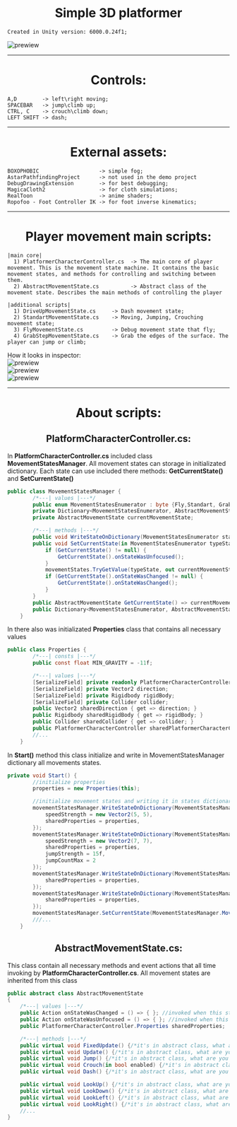 <h1 align="center"> Simple 3D platformer </h1>
  
```Created in Unity version: 6000.0.24f1;```<br>

![prewiew](_git_readme/gif_title.gif) 

-----------------------

<h1 align="center"> Controls: </h1>

```
A,D        -> left\right moving;
SPACEBAR   -> jump\climb up;
CTRL, C    -> crouch\climb down;
LEFT SHIFT -> dash;
```
-----------------------
<h1 align="center"> External assets: </h1>

```
BOXOPHOBIC                   -> simple fog; 
AstarPathfindingProject      -> not used in the demo project
DebugDrawingExtension        -> for best debugging;
MagicaCloth2                 -> for cloth simulations;
RealToon                     -> anime shaders;
Ropofoo - Foot Controller IK -> for foot inverse kinematics;
```
-----------------------
<h1 align="center"> Player movement main scripts: </h1>

```
|main core|
  1) PlatformerCharacterController.cs  -> The main core of player movement. This is the movement state machine. It contains the basic movement states, and methods for controlling and switching between them.
  2) AbstractMovementState.cs          -> Abstract class of the movement state. Describes the main methods of controlling the player

|additional scripts|
  1) DriveUpMovementState.cs     -> Dash movement state;
  2) StandartMovementState.cs    -> Moving, Jumping, Crouching movement state;
  3) FlyMovementState.cs         -> Debug movement state that fly;
  4) GrabStepMovementState.cs    -> Grab the edges of the surface. The player can jump or climb;
```
How it looks in inspector: <br>
![prewiew](_git_readme/platformerComponent.png) <br> 
![prewiew](_git_readme/platformerFolder.png) <br>
![prewiew](_git_readme/statesFolder.png) <br>

-----------------------
<h1 align="center"> About scripts: </h1>
<h2 align="center"> PlatformCharacterController.cs: </h2>

In **PlatformCharacterController.cs** included class **MovementStatesManager**. All movement states can storage in initializated dictionary. Each state can use included there methods: **GetCurrentState()** and **SetCurrentState()**

```cs
public class MovementStatesManager {
        /*---| values |---*/
        public enum MovementStatesEnumerator : byte {Fly,Standart, GrabStep, DriveUp}     
        private Dictionary<MovementStatesEnumerator, AbstractMovementState> movementStates = new Dictionary<MovementStatesEnumerator, AbstractMovementState>();
        private AbstractMovementState currentMovementState;

        /*---| methods |---*/
        public void WriteStateOnDictionary(MovementStatesEnumerator stateType, AbstractMovementState state) => movementStates.Add(stateType, state);      
        public void SetCurrentState(in MovementStatesEnumerator typeState) {
            if (GetCurrentState() != null) {
                GetCurrentState().onStateWasUnfocused();
            }
            movementStates.TryGetValue(typeState, out currentMovementState);
            if (GetCurrentState().onStateWasChanged != null) {
                GetCurrentState().onStateWasChanged();
            }
        }
        public AbstractMovementState GetCurrentState() => currentMovementState;
        public Dictionary<MovementStatesEnumerator, AbstractMovementState> GetStates() => movementStates;
    }
```

In there also was initializated **Properties** class that contains all necessary values

```cs
public class Properties {
        /*---| consts |---*/
        public const float MIN_GRAVITY = -11f;

        /*---| values |---*/
        [SerializeField] private readonly PlatformerCharacterController platformerCharacterController;
        [SerializeField] private Vector2 direction;
        [SerializeField] private Rigidbody rigidBody;
        [SerializeField] private Collider collider;
        public Vector2 sharedDirection { get => direction; }
        public Rigidbody sharedRigidBody { get => rigidBody; }
        public Collider sharedCollider { get => collider; }
        public PlatformerCharacterController sharedPlatformerCharacterController { get => platformerCharacterController; }
        //...
    }
```
In **Start()** method this class initialize and write in MovementStatesManager dictionary all movements states.

```cs
private void Start() {
        //initialize properties
        properties = new Properties(this);

        //initialize movement states and writing it in states dictionary
        movementStatesManager.WriteStateOnDictionary(MovementStatesManager.MovementStatesEnumerator.Fly, new FlyMovementState() {
            speedStrength = new Vector2(5, 5),
            sharedProperties = properties,
        });
        movementStatesManager.WriteStateOnDictionary(MovementStatesManager.MovementStatesEnumerator.Standart, new StandartMovementState() {
            speedStrength = new Vector2(7, 7),
            sharedProperties = properties,
            jumpStrength = 15f,
            jumpCountMax = 2
        });
        movementStatesManager.WriteStateOnDictionary(MovementStatesManager.MovementStatesEnumerator.GrabStep, new GrabStepMovementState() {
            sharedProperties = properties,
        });
        movementStatesManager.WriteStateOnDictionary(MovementStatesManager.MovementStatesEnumerator.DriveUp, new DriveUpMovementState() {
            sharedProperties = properties,
        });
        movementStatesManager.SetCurrentState(MovementStatesManager.MovementStatesEnumerator.Standart);
        ///...
    }
```

<h2 align="center"> AbstractMovementState.cs: </h2>

This class contain all necessary methods and event actions that all time invoking by **PlatformCharacterController.cs**. All movement states are inherited from this class

```cs
public abstract class AbstractMovementState
{
    /*---| values |---*/
    public Action onStateWasChanged = () => { }; //invoked when this state became is current
    public Action onStateWasUnfocused = () => { }; //invoked when this state is losing current focus
    public PlatformerCharacterController.Properties sharedProperties;

    /*---| methods |---*/
    public virtual void FixedUpdate() {/*it's in abstract class, what are you expected see here, dumbass????*/}
    public virtual void Update() {/*it's in abstract class, what are you expected see here, dumbass????*/}
    public virtual void Jump() {/*it's in abstract class, what are you expected see here, dumbass????*/}
    public virtual void Crouch(in bool enabled) {/*it's in abstract class, what are you expected see here, dumbass????*/}
    public virtual void Dash() {/*it's in abstract class, what are you expected see here, dumbass????*/}

    public virtual void LookUp() {/*it's in abstract class, what are you expected see here, dumbass????*/ }
    public virtual void LookDown() {/*it's in abstract class, what are you expected see here, dumbass????*/ }
    public virtual void LookLeft() {/*it's in abstract class, what are you expected see here, dumbass????*/ }
    public virtual void LookRight() {/*it's in abstract class, what are you expected see here, dumbass????*/ }
    //...
}
```
